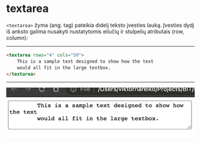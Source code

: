 # textarea

`<textarea>` žyma (ang. tag) pateikia didelį teksto įvesties lauką. Įvesties dydį iš anksto galima nusakyti nustatytomis eilučių ir stulpelių atributais (row, column):

---

```html
<textarea rows="4" cols="50">
    This is a sample text designed to show how the text
    would all fit in the large textbox.
</textarea>
```

---

![Textarea](image/textarea.png)